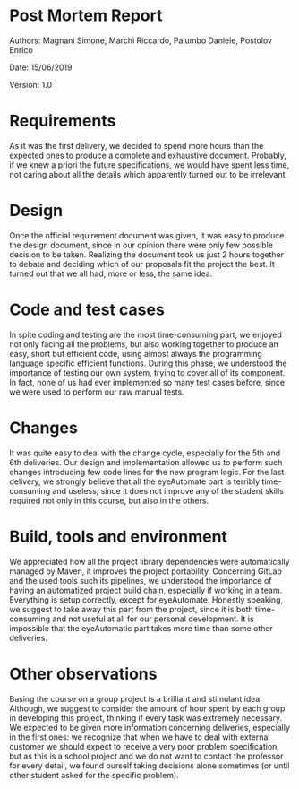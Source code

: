 # Post Mortem Report

Authors: Magnani Simone, Marchi Riccardo, Palumbo Daniele, Postolov Enrico

Date: 15/06/2019

Version: 1.0


<This document is about your observations and lessons learnt on the project. They will not be used to grade the project> 

# Requirements


As it was the first delivery, we decided to spend more hours than the expected ones to produce a complete and exhaustive document. Probably, if we knew a priori the future specifications, we would have spent less time, not caring about all the details
which apparently turned out to be irrelevant.

# Design


Once the official requirement document was given, it was easy to produce the design document, since in our opinion there were only few
possible decision to be taken. Realizing the document took us just 2 hours together to debate and deciding which of our proposals fit the project the best. It turned out that we all had, more or less, the same idea.


# Code and test cases


In spite coding and testing are the most time-consuming part, we enjoyed not only facing all the problems, but also working
together to produce an easy, short but efficient code, using almost always the programming language specific efficient functions.
During this phase, we understood the importance of testing our own system, trying to cover all of its component. In fact, none of us had ever
implemented so many test cases before, since we were used to perform our raw manual tests.

# Changes


It was quite easy to deal with the change cycle, especially for the 5th and 6th deliveries. Our design and implementation allowed us to perform
such changes introducing few code lines for the new program logic. For the last delivery, we strongly believe that all the eyeAutomate part is terribly time-consuming
and useless, since it does not improve any of the student skills required not only in this course, but also in the others. 


# Build, tools and environment


We appreciated how all the project library dependencies were automatically managed by Maven, it improves the project portability. Concerning GitLab and the used tools such its pipelines, we understood the importance of having an automatized project build chain, especially if working in a team.
Everything is setup correctly, except for eyeAutomate. Honestly speaking, we suggest to take away this part from the project, since it is both time-consuming and 
not useful at all for our personal development. It is impossible that the eyeAutomatic part takes more time than some other deliveries.

# Other observations


Basing the course on a group project is a brilliant and stimulant idea. Although, we suggest to consider the amount of hour spent by each group in developing
this project, thinking if every task was extremely necessary. We expected to be given more information concerning deliveries, especially in the first ones: we recognize
that when we have to deal with external customer we should expect to receive a very poor problem specification, but as this is a school project and we do not
want to contact the professor for every detail, we found ourself taking decisions alone sometimes (or until other student asked for the specific problem). 
